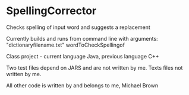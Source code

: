 # SpellingCorrector
Checks spelling of input word and suggests a replacement

Currently builds and runs from command line with arguments: "dictionaryfilename.txt" wordToCheckSpellingof

Class project - current language Java, previous language C++

Two test files depend on JARS and are not written by me.
Texts files not written by me.

All other code is written by and belongs to me, Michael Brown
